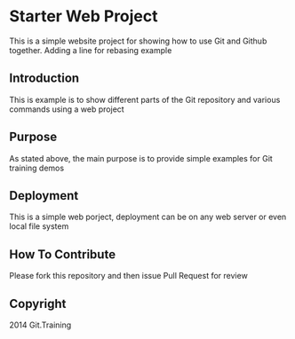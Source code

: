 # Starter Web Project

This is a simple website project for showing how to use Git and Github together. Adding a line for rebasing example

## Introduction

This is example is to show different parts of the Git repository and various commands using a web project 

## Purpose

As stated above, the main purpose is to provide simple examples for Git training demos

## Deployment

This is a simple web porject, deployment can be on any web server or even local file system

## How To Contribute

Please fork this repository and then issue Pull Request for review

## Copyright

2014 Git.Training